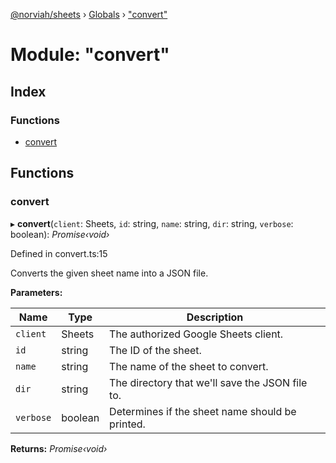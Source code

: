 [@norviah/sheets](../README.md) › [Globals](../globals.md) › ["convert"](_convert_.md)

# Module: "convert"

## Index

### Functions

* [convert](_convert_.md#convert)

## Functions

###  convert

▸ **convert**(`client`: Sheets, `id`: string, `name`: string, `dir`: string, `verbose`: boolean): *Promise‹void›*

Defined in convert.ts:15

Converts the given sheet name into a JSON file.

**Parameters:**

Name | Type | Description |
------ | ------ | ------ |
`client` | Sheets | The authorized Google Sheets client. |
`id` | string | The ID of the sheet. |
`name` | string | The name of the sheet to convert. |
`dir` | string | The directory that we'll save the JSON file to. |
`verbose` | boolean | Determines if the sheet name should be printed.  |

**Returns:** *Promise‹void›*

